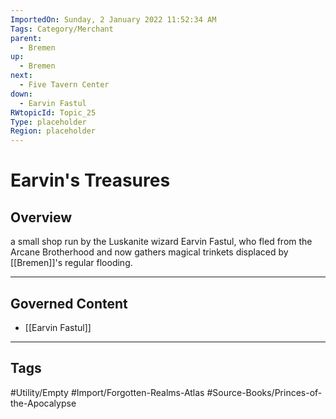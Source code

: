 ```yaml
---
ImportedOn: Sunday, 2 January 2022 11:52:34 AM
Tags: Category/Merchant
parent:
  - Bremen
up:
  - Bremen
next:
  - Five Tavern Center
down:
  - Earvin Fastul
RWtopicId: Topic_25
Type: placeholder
Region: placeholder
---
```

# Earvin's Treasures
## Overview
a small shop run by the Luskanite wizard Earvin Fastul, who fled from the Arcane Brotherhood and now gathers magical trinkets displaced by [[Bremen]]'s regular flooding.

---
## Governed Content
- [[Earvin Fastul]]


---
## Tags
#Utility/Empty #Import/Forgotten-Realms-Atlas #Source-Books/Princes-of-the-Apocalypse

